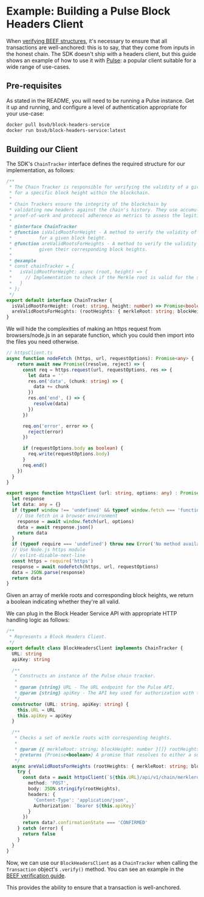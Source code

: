 # Example: Building a Pulse Block Headers Client

When [verifying BEEF structures](EXAMPLE_VERIFYING_BEEF.md), it's necessary to ensure that all transactions are well-anchored: this is to say, that they come from inputs in the honest chain. The SDK doesn't ship with a headers client, but this guide shows an example of how to use it with [Pulse](https://github.com/bitcoin-sv/block-headers-service): a popular client suitable for a wide range of use-cases.

## Pre-requisites

As stated in the README, you will need to be running a Pulse instance. Get it up and running, and configure a level of authentication appropriate for your use-case:

```sh
docker pull bsvb/block-headers-service
docker run bsvb/block-headers-service:latest
```

## Building our Client

The SDK's `ChainTracker` interface defines the required structure for our implementation, as follows:

```typescript
/**
 * The Chain Tracker is responsible for verifying the validity of a given Merkle root
 * for a specific block height within the blockchain.
 *
 * Chain Trackers ensure the integrity of the blockchain by
 * validating new headers against the chain's history. They use accumulated
 * proof-of-work and protocol adherence as metrics to assess the legitimacy of blocks.
 *
 * @interface ChainTracker
 * @function isValidRootForHeight - A method to verify the validity of a Merkle root
 *          for a given block height.
 * @function areValidRootsForHeights - A method to verify the validity of a set of Merkle roots
 *          given their corresponding block heights.
 *
 * @example
 * const chainTracker = {
 *   isValidRootForHeight: async (root, height) => {
 *     // Implementation to check if the Merkle root is valid for the specified block height.
 *   }
 * };
 */
export default interface ChainTracker {
  isValidRootForHeight: (root: string, height: number) => Promise<boolean>,
  areValidRootsForHeights: (rootHeights: { merkleRoot: string; blockHeight: number }[]) => Promise<boolean>
}

```

We will hide the complexities of making an https request from browsers/node.js in an separate function, which you could then import into the files you need otherwise.

```typescript
// httpsClient.ts
async function nodeFetch (https, url, requestOptions): Promise<any> {
    return await new Promise((resolve, reject) => {
      const req = https.request(url, requestOptions, res => {
        let data = ''
        res.on('data', (chunk: string) => {
          data += chunk
        })
        res.on('end', () => {
          resolve(data)
        })
      })

      req.on('error', error => {
        reject(error)
      })

      if (requestOptions.body as boolean) {
        req.write(requestOptions.body)
      }
      req.end()
    })
  }
}

export async function httpsClient (url: string, options: any) : Promise<any> {
  let response
  let data: any = {}
  if (typeof window !== 'undefined' && typeof window.fetch === 'function') {
    // Use fetch in a browser environment
    response = await window.fetch(url, options)
    data = await response.json()
    return data
  }
  if (typeof require === 'undefined') throw new Error('No method available to perform HTTP request')
  // Use Node.js https module
  // eslint-disable-next-line
  const https = require('https')
  response = await nodeFetch(https, url, requestOptions)
  data = JSON.parse(response)
  return data
}
```


Given an array of merkle roots and corresponding block heights, we return a boolean indicating whether they're all valid.

We can plug in the Block Header Service API with appropriate HTTP handling logic as follows:

```typescript
/**
 * Represents a Block Headers Client.
 */
export default class BlockHeadersClient implements ChainTracker {
  URL: string
  apiKey: string

  /**
   * Constructs an instance of the Pulse chain tracker.
   *
   * @param {string} URL - The URL endpoint for the Pulse API.
   * @param {string} apiKey - The API key used for authorization with the Pulse API.
   */
  constructor (URL: string, apiKey: string) {
    this.URL = URL
    this.apiKey = apiKey
  }

  /**
   * Checks a set of merkle roots with corresponding heights.
   *
   * @param {{ merkleRoot: string; blockHeight: number }[]} rootHeights - The merkle roots to check and their corresopnding heights.
   * @returns {Promise<boolean>} A promise that resolves to either a success or failure response (true or false).
   */
  async areValidRootsForHeights (rootHeights: { merkleRoot: string; blockHeight: number }[]): Promise<boolean> {
    try {
      const data = await httpsClient(`${this.URL}/api/v1/chain/merkleroot/verify`, {
        method: 'POST',
        body: JSON.stringify(rootHeights),
        headers: {
          'Content-Type': 'application/json',
          Authorization: `Bearer ${this.apiKey}`
        }
      })
      return data?.confirmationState === 'CONFIRMED'
    } catch (error) {
      return false
    }
  }
}
```

Now, we can use our `BlockHeadersClient` as a `ChainTracker` when calling the `Transaction` object's `.verify()` method. You can see an example in the [BEEF verification guide](EXAMPLE_VERIFYING_BEEF.md).

This provides the ability to ensure that a transaction is well-anchored.
